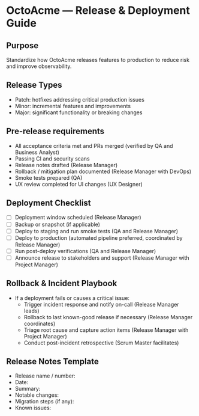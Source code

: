 # OctoAcme — Release & Deployment Guide

## Purpose
Standardize how OctoAcme releases features to production to reduce risk and improve observability.

## Release Types
- Patch: hotfixes addressing critical production issues
- Minor: incremental features and improvements
- Major: significant functionality or breaking changes

## Pre-release requirements
- All acceptance criteria met and PRs merged (verified by QA and Business Analyst)
- Passing CI and security scans
- Release notes drafted (Release Manager)
- Rollback / mitigation plan documented (Release Manager with DevOps)
- Smoke tests prepared (QA)
- UX review completed for UI changes (UX Designer)

## Deployment Checklist
- [ ] Deployment window scheduled (Release Manager)
- [ ] Backup or snapshot (if applicable)
- [ ] Deploy to staging and run smoke tests (QA and Release Manager)
- [ ] Deploy to production (automated pipeline preferred, coordinated by Release Manager)
- [ ] Run post-deploy verifications (QA and Release Manager)
- [ ] Announce release to stakeholders and support (Release Manager with Project Manager)

## Rollback & Incident Playbook
- If a deployment fails or causes a critical issue:
  - Trigger incident response and notify on-call (Release Manager leads)
  - Rollback to last known-good release if necessary (Release Manager coordinates)
  - Triage root cause and capture action items (Release Manager with Project Manager)
  - Conduct post-incident retrospective (Scrum Master facilitates)

## Release Notes Template
- Release name / number:
- Date:
- Summary:
- Notable changes:
- Migration steps (if any):
- Known issues:
